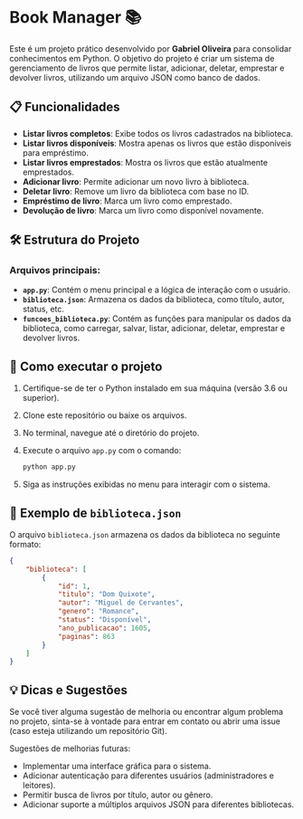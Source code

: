 # Book Manager 📚

Este é um projeto prático desenvolvido por **Gabriel Oliveira** para consolidar conhecimentos em Python. O objetivo do projeto é criar um sistema de gerenciamento de livros que permite listar, adicionar, deletar, emprestar e devolver livros, utilizando um arquivo JSON como banco de dados.

## 📋 Funcionalidades

- **Listar livros completos**: Exibe todos os livros cadastrados na biblioteca.
- **Listar livros disponíveis**: Mostra apenas os livros que estão disponíveis para empréstimo.
- **Listar livros emprestados**: Mostra os livros que estão atualmente emprestados.
- **Adicionar livro**: Permite adicionar um novo livro à biblioteca.
- **Deletar livro**: Remove um livro da biblioteca com base no ID.
- **Empréstimo de livro**: Marca um livro como emprestado.
- **Devolução de livro**: Marca um livro como disponível novamente.

## 🛠️ Estrutura do Projeto

### Arquivos principais:

- **`app.py`**: Contém o menu principal e a lógica de interação com o usuário.
- **`biblioteca.json`**: Armazena os dados da biblioteca, como título, autor, status, etc.
- **`funcoes_biblioteca.py`**: Contém as funções para manipular os dados da biblioteca, como carregar, salvar, listar, adicionar, deletar, emprestar e devolver livros.

## 🚀 Como executar o projeto

1. Certifique-se de ter o Python instalado em sua máquina (versão 3.6 ou superior).
2. Clone este repositório ou baixe os arquivos.
3. No terminal, navegue até o diretório do projeto.
4. Execute o arquivo `app.py` com o comando:

   ```bash
   python app.py
   
6. Siga as instruções exibidas no menu para interagir com o sistema.

## 📂 Exemplo de `biblioteca.json`

O arquivo `biblioteca.json` armazena os dados da biblioteca no seguinte formato:

```json
{
    "biblioteca": [
        {
            "id": 1,
            "titulo": "Dom Quixote",
            "autor": "Miguel de Cervantes",
            "genero": "Romance",
            "status": "Disponível",
            "ano_publicacao": 1605,
            "paginas": 863
        }
    ]
}
```

## 💡 Dicas e Sugestões
Se você tiver alguma sugestão de melhoria ou encontrar algum problema no projeto, sinta-se à vontade para entrar em contato ou abrir uma issue (caso esteja utilizando um repositório Git).

Sugestões de melhorias futuras:

- Implementar uma interface gráfica para o sistema.
- Adicionar autenticação para diferentes usuários (administradores e leitores).
- Permitir busca de livros por título, autor ou gênero.
- Adicionar suporte a múltiplos arquivos JSON para diferentes bibliotecas.


